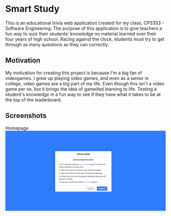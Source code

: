 # Smart Study
This is an educational trivia web application created for my class, CPS353 - Software Engineering. The purpose of this application is to give teachers a fun way to quiz their students' knowledge on material learned over their four years of high school. Racing against the clock, students must try to get through as many questions as they can correctly.


## Motivation
My motivation for creating this project is because I'm a big fan of videogames. I grew up playing video games, and even as a senior in college, video games are a big part of my life. Even though this isn't a video game per se, but it brings the idea of gameifed learning to life. Testing a student's knowledge in a fun way to see if they have what it takes to be at the top of the leaderboard. 


## Screenshots
Homepage
![alt text](documents/screenshots/index-screenshot.png)
